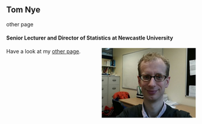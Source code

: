 <link rel="stylesheet" type="text/css" href="/css/main.css">
<meta name="keywords" content="Tom Nye; probability; statistics; Newcastle; geometry; phylogenetics; phylogenetic tree;">

<div class="my-header">
    <h2>Tom Nye</h2>
    <span>other page</span>
</div>
<div style="clear:both"></div>
  
#### Senior Lecturer and Director of Statistics at Newcastle University

<img align="right" class="responsive-image" src="portrait3.jpg"/>

Have a look at my [other page](test.md).

